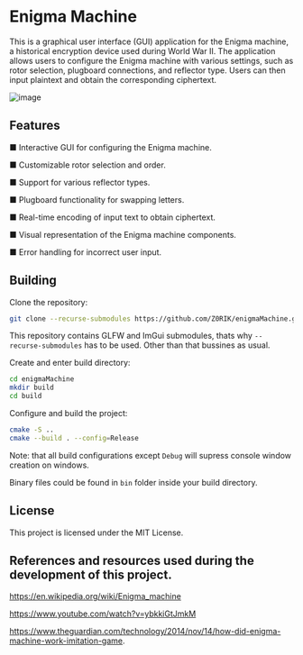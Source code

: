 # Enigma Machine
This is a graphical user interface (GUI) application for the Enigma machine, a historical encryption device used during World War II. The application allows users to configure the Enigma machine with various settings, such as rotor selection, plugboard connections, and reflector type. Users can then input plaintext and obtain the corresponding ciphertext.

![image](https://github.com/Z0RIK/enigmaMachine/assets/113785827/6db1d2d8-1dae-42b9-832f-7998b3a22eba)

## Features
&#9632; Interactive GUI for configuring the Enigma machine.

&#9632; Customizable rotor selection and order.

&#9632; Support for various reflector types.

&#9632; Plugboard functionality for swapping letters.

&#9632; Real-time encoding of input text to obtain ciphertext.

&#9632; Visual representation of the Enigma machine components.

&#9632; Error handling for incorrect user input.

## Building
Clone the repository:

```bash
git clone --recurse-submodules https://github.com/Z0RIK/enigmaMachine.git
```

This repository contains GLFW and ImGui submodules, thats why `--recurse-submodules` has to be used.
Other than that bussines as usual.

Create and enter build directory:

```bash
cd enigmaMachine
mkdir build
cd build
```

Configure and build the project:

```bash
cmake -S ..
cmake --build . --config=Release
```

Note: that all build configurations except `Debug` will supress console window creation on windows.

Binary files could be found in `bin` folder inside your build directory.

## License
This project is licensed under the MIT License.

## References and resources used during the development of this project. 
https://en.wikipedia.org/wiki/Enigma_machine

https://www.youtube.com/watch?v=ybkkiGtJmkM 

https://www.theguardian.com/technology/2014/nov/14/how-did-enigma-machine-work-imitation-game.
